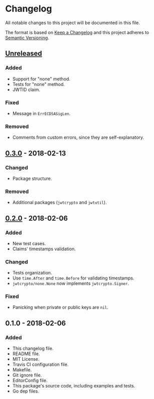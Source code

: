 # Changelog
All notable changes to this project will be documented in this file.

The format is based on [Keep a Changelog](http://keepachangelog.com/en/1.0.0/)
and this project adheres to [Semantic Versioning](http://semver.org/spec/v2.0.0.html).

## [Unreleased]
### Added
- Support for "none" method.
- Tests for "none" method.
- JWTID claim.

### Fixed
- Message in `ErrECDSASigLen`.

### Removed
- Comments from custom errors, since they are self-explanatory.

## [0.3.0] - 2018-02-13
### Changed
- Package structure.

### Removed
- Additional packages (`jwtcrypto` and `jwtutil`).

## [0.2.0] - 2018-02-06
### Added
- New test cases.
- Claims' timestamps validation.

### Changed
- Tests organization.
- Use `time.After` and `time.Before` for validating timestamps.
- `jwtcrypto/none.None` now implements `jwtcrypto.Signer`.

### Fixed
- Panicking when private or public keys are `nil`.

## 0.1.0 - 2018-02-06
### Added
- This changelog file.
- README file.
- MIT License.
- Travis CI configuration file.
- Makefile.
- Git ignore file.
- EditorConfig file.
- This package's source code, including examples and tests.
- Go dep files.

[Unreleased]: https://github.com/gbrlsnchs/jwt/compare/v0.3.0...HEAD
[0.3.0]: https://github.com/gbrlsnchs/jwt/compare/v0.2.0...v0.3.0
[0.2.0]: https://github.com/gbrlsnchs/jwt/compare/v0.1.0...v0.2.0

